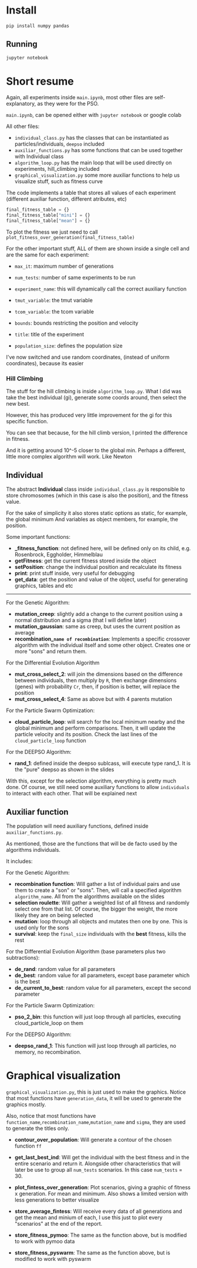 # Install
``` bash
pip install numpy pandas
```
## Running
``` bash
jupyter notebook
```


# Short resume

Again, all experiments inside `main.ipynb`, most other files are self-explanatory, as they were for the PSO.

`main.ipynb`, can be opened either with `jupyter notebook` or google colab

All other files:

- `individual_class.py` has the classes that can be instantiated as particles/individuals, `deepso` included
- `auxiliar_functions.py` has some functions that can be used together with Individual class
- `algorithm_loop.py` has the main loop that will be used directly on experiments, hill_climbing included
- `graphical_visualization.py` some more auxiliar functions to help us visualize stuff, such as fitness curve

The code implements a table that stores all values of each experiment (different auxiliar function, different atributes, etc)
``` python
final_fitness_table = {}
final_fitness_table["mini"] = {}
final_fitness_table["mean"] = {}
```

To plot the fitness we just need to call `plot_fitness_over_generation(final_fitness_table)`

For the other important stuff, ALL of them are shown inside a single cell and are the same for each experiment:

- `max_it`: maximum number of generations
- `num_tests`: number of same experiments to be run
- `experiment_name`: this will dynamically call the correct auxiliary function
- `tmut_variable`: the tmut variable
- `tcom_variable`: the tcom variable

- `bounds`: bounds restricting the position and velocity
- `title`: title of the experiment
- `population_size`: defines the population size

I've now switched and use random coordinates, (instead of uniform coordinates), because its easier

### Hill Climbing

The stuff for the hill climbing is inside `algorithm_loop.py`. What I did was take the best individual (gi),
generate some coords around, then select the new best. 

However, this has produced very little improvement for the gi for this specific function.

You can see that because, for the hill climb version, I printed the difference in fitness. 

And it is getting around 10^-5 closer to the global min. Perhaps a different, little more complex algorithm will work. 
Like Newton


## Individual 

The abstract **Individual** class inside `individual_class.py` is responsible to store chromosomes
(which in this case is also the position), and the fitness value. 

For the sake of simplicity it also stores static options as static, for example, the global minimum 
And variables as object members, for example, the position.

Some important functions:

- **_fitness_function**: not defined here, will be defined only on its child, e.g. Rosenbrock, Eggholder, Himmelblau
- **getFitness**: get the current fitness stored inside the object
- **setPosition**: change the individual position and recalculate its fitness
- **print**: print stuff inside, very useful for debugging
- **get_data**: get the position and value of the object, useful for generating graphics, tables and etc

----

For the Genetic Algorithm:
- **mutation_creep**: slightly add a change to the current position using a normal distribution and a sigma (that I will define later)
- **mutation_gaussian**: same as creep, but uses the current position as average
- **recombination_`name of recombination`**: Implements a specific crossover algorithm with the individual itself and some other object. Creates one or more "sons" and return them.

For the Differential Evolution Algorithm
- **mut_cross_select_2**: will join the dimensions based on the difference between individuals, then multiply by `R`, then exchange dimensions (genes) with probability `Cr`, then, if position is better, will replace the position
- **mut_cross_select_4**: Same as above but with 4 parents mutation

For the Particle Swarm Optimization:
- **cloud_particle_loop**: will search for the local minimum nearby and the global minimum and perform comparisons. 
Then, it will update the particle velocity and its position. Check the last lines of the `cloud_particle_loop` function

For the DEEPSO Algorithm:
- **rand_1**: defined inside the deepso sublcass, will execute type rand_1. It is the "pure" deepso as shown in the slides

With this, except for the selection algorithm, everything is pretty much done. 
Of course, we still need some auxiliary functions to allow `individuals` to interact with
each other. That will be explained next

## Auxiliar function

The population will need auxiliary functions, defined inside `auxiliar_functions.py`.

As mentioned, those are the functions that will be de facto used by the algorithms individuals.

It includes:

For the Genetic Algorithm:
- **recombination function**: Will gather a list of individual pairs and use them to create a "son" or "sons". Then, will call a specified algorithm `algorithm_name`. All from the algorithms available on the slides
- **selection roulette**: Will gather a weighted list of all fitness and randomly select one from that list. Of course, the bigger the weight, the more likely they are on being selected
- **mutation**: loop through all objects and mutates then one by one. This is used only for the sons
- **survival**: keep the `final_size` individuals with the **best** fitness, kills the rest

For the Differential Evolution Algorithm (base parameters plus two subtractions):
- **de_rand**: random value for all parameters
- **de_best**: random value for all parameters, except base parameter which is the best
- **de_current_to_best**: random value for all parameters, except the second parameter

For the Particle Swarm Optimization:
- **pso_2_bin**: this function will just loop through all particles, executing cloud_particle_loop on them

For the DEEPSO Algorithm:
- **deepso_rand_1**: This function will just loop through all particles, no memory, no recombination.

# Graphical visualization

`graphical_visualization.py`, this is just used to make the graphics.
Notice that most functions have `generation_data`, it will be used to generate the graphics mostly.

Also, notice that most functions have `function_name`,`recombination_name`,`mutation_name` and `sigma`, they are used to generate the titles only.

- **contour_over_population**: Will generate a contour of the chosen function `ff`

- **get_last_best_ind**: Will get the individual with the best fitness and in the entire scenario and return it. Alongside other characteristics that will later be use to group all `num_tests` scenarios. In this case `num_tests` = 30.

- **plot_fintess_over_generation**: Plot scenarios, giving a graphic of fitness x generation. For mean and minimum. Also shows a limited version with less generations to better visualize

- **store_average_fintess**: Will receive every data of all generations and get the mean and minium of each, I use this just to plot every "scenarios" at the end of the report.

- **store_fitness_pymoo**: The same as the function above, but is modified to work with pymoo data

- **store_fitness_pyswarm**: The same as the function above, but is modified to work with pyswarm
